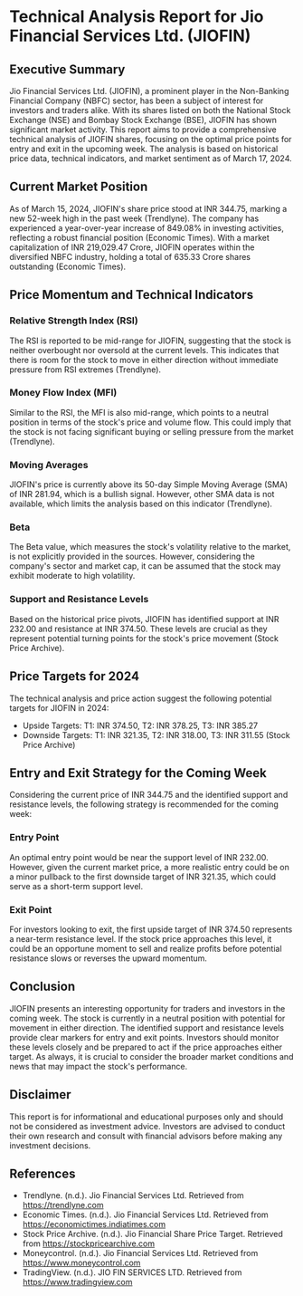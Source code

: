 # Technical Analysis Report for Jio Financial Services Ltd. (JIOFIN)

## Executive Summary

Jio Financial Services Ltd. (JIOFIN), a prominent player in the Non-Banking Financial Company (NBFC) sector, has been a subject of interest for investors and traders alike. With its shares listed on both the National Stock Exchange (NSE) and Bombay Stock Exchange (BSE), JIOFIN has shown significant market activity. This report aims to provide a comprehensive technical analysis of JIOFIN shares, focusing on the optimal price points for entry and exit in the upcoming week. The analysis is based on historical price data, technical indicators, and market sentiment as of March 17, 2024.

## Current Market Position

As of March 15, 2024, JIOFIN's share price stood at INR 344.75, marking a new 52-week high in the past week (Trendlyne). The company has experienced a year-over-year increase of 849.08% in investing activities, reflecting a robust financial position (Economic Times). With a market capitalization of INR 219,029.47 Crore, JIOFIN operates within the diversified NBFC industry, holding a total of 635.33 Crore shares outstanding (Economic Times).

## Price Momentum and Technical Indicators

### Relative Strength Index (RSI)

The RSI is reported to be mid-range for JIOFIN, suggesting that the stock is neither overbought nor oversold at the current levels. This indicates that there is room for the stock to move in either direction without immediate pressure from RSI extremes (Trendlyne).

### Money Flow Index (MFI)

Similar to the RSI, the MFI is also mid-range, which points to a neutral position in terms of the stock's price and volume flow. This could imply that the stock is not facing significant buying or selling pressure from the market (Trendlyne).

### Moving Averages

JIOFIN's price is currently above its 50-day Simple Moving Average (SMA) of INR 281.94, which is a bullish signal. However, other SMA data is not available, which limits the analysis based on this indicator (Trendlyne).

### Beta

The Beta value, which measures the stock's volatility relative to the market, is not explicitly provided in the sources. However, considering the company's sector and market cap, it can be assumed that the stock may exhibit moderate to high volatility.

### Support and Resistance Levels

Based on the historical price pivots, JIOFIN has identified support at INR 232.00 and resistance at INR 374.50. These levels are crucial as they represent potential turning points for the stock's price movement (Stock Price Archive).

## Price Targets for 2024

The technical analysis and price action suggest the following potential targets for JIOFIN in 2024:

- Upside Targets: T1: INR 374.50, T2: INR 378.25, T3: INR 385.27
- Downside Targets: T1: INR 321.35, T2: INR 318.00, T3: INR 311.55 (Stock Price Archive)

## Entry and Exit Strategy for the Coming Week

Considering the current price of INR 344.75 and the identified support and resistance levels, the following strategy is recommended for the coming week:

### Entry Point

An optimal entry point would be near the support level of INR 232.00. However, given the current market price, a more realistic entry could be on a minor pullback to the first downside target of INR 321.35, which could serve as a short-term support level.

### Exit Point

For investors looking to exit, the first upside target of INR 374.50 represents a near-term resistance level. If the stock price approaches this level, it could be an opportune moment to sell and realize profits before potential resistance slows or reverses the upward momentum.

## Conclusion

JIOFIN presents an interesting opportunity for traders and investors in the coming week. The stock is currently in a neutral position with potential for movement in either direction. The identified support and resistance levels provide clear markers for entry and exit points. Investors should monitor these levels closely and be prepared to act if the price approaches either target. As always, it is crucial to consider the broader market conditions and news that may impact the stock's performance.

## Disclaimer

This report is for informational and educational purposes only and should not be considered as investment advice. Investors are advised to conduct their own research and consult with financial advisors before making any investment decisions.

## References

- Trendlyne. (n.d.). Jio Financial Services Ltd. Retrieved from https://trendlyne.com
- Economic Times. (n.d.). Jio Financial Services Ltd. Retrieved from https://economictimes.indiatimes.com
- Stock Price Archive. (n.d.). Jio Financial Share Price Target. Retrieved from https://stockpricearchive.com
- Moneycontrol. (n.d.). Jio Financial Services Ltd. Retrieved from https://www.moneycontrol.com
- TradingView. (n.d.). JIO FIN SERVICES LTD. Retrieved from https://www.tradingview.com